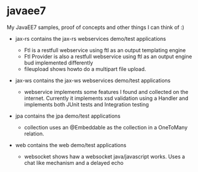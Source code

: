 javaee7
=======
My JavaEE7 samples, proof of concepts and other things I can think of :)

* jax-rs contains the jax-rs webservices demo/test applications
    * Ftl is a restfull webservice using ftl as an output templating engine
    * Ftl Provider is also a restfull webservice using ftl as an output engine bud implemented differently
    * fileupload shows howto do a multipart file upload.

* jax-ws contains the jax-ws webservices demo/test applications
    * webservice implements some features I found and collected on the internet. Currently it implements 
xsd validation using a Handler and implements both JUnit tests and Integration testing

* jpa contains the jpa demo/test applications
    * collection uses an @Embeddable as the collection in a OneToMany relation.

* web contains the web demo/test applications
    * websocket shows haw a websocket java/javascript works. Uses a chat like mechanism and a delayed echo
